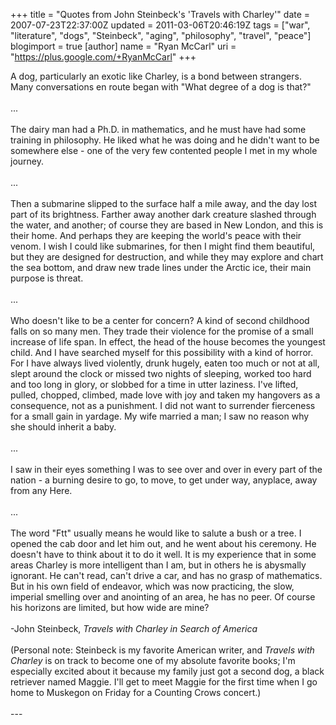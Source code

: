 +++
title = "Quotes from John Steinbeck's 'Travels with Charley'"
date = 2007-07-23T22:37:00Z
updated = 2011-03-06T20:46:19Z
tags = ["war", "literature", "dogs", "Steinbeck", "aging", "philosophy", "travel", "peace"]
blogimport = true
[author]
	name = "Ryan McCarl"
	uri = "https://plus.google.com/+RyanMcCarl"
+++

A dog, particularly an exotic like Charley, is a bond between strangers.  Many conversations en route began with "What degree of a dog is that?"<br /><br />...<br /><br />The dairy man had a Ph.D. in mathematics, and he must have had some training in philosophy.  He liked what he was doing and he didn't want to be somewhere else - one of the very few contented people I met in my whole journey.<br /><br />...<br /><br />Then a submarine slipped to the surface half a mile away, and the day lost part of its brightness.  Farther away another dark creature slashed through the water, and another; of course they are based in New London, and this is their home.  And perhaps they are keeping the world's peace with their venom.  I wish I could like submarines, for then I might find them beautiful, but they are designed for destruction, and while they may explore and chart the sea bottom, and draw new trade lines under the Arctic ice, their main purpose is threat.<br /><br />...<br /><br />Who doesn't like to be a center for concern?  A kind of second childhood falls on so many men.  They trade their violence for the promise of a small increase of life span.  In effect, the head of the house becomes the youngest child.  And I have searched myself for this possibility with a kind of horror.  For I have always lived violently, drunk hugely, eaten too much or not at all, slept around the clock or missed two nights of sleeping, worked too hard and too long in glory, or slobbed for a time in utter laziness.  I've lifted, pulled, chopped, climbed, made love with joy and taken my hangovers as a consequence, not as a punishment.  I did not want to surrender fierceness for a small gain in yardage.  My wife married a man; I saw no reason why she should inherit a baby. <br /><br />...<br /><br />I saw in their eyes something I was to see over and over in every part of the nation - a burning desire to go, to move, to get under way, anyplace, away from any Here.<br /><br />...<br /><br />The word "Ftt" usually means he would like to salute a bush or a tree.  I opened the cab door and let him out, and he went about his ceremony.  He doesn't have to think about it to do it well.  It is my experience that in some areas Charley is more intelligent than I am, but in others he is abysmally ignorant.  He can't read, can't drive a car, and has no grasp of mathematics.  But in his own field of endeavor, which was now practicing, the slow, imperial smelling over and anointing of an area, he has no peer.  Of course his horizons are limited, but how wide are mine?<br /><br />-John Steinbeck, <em>Travels with Charley in Search of America </em><br /><br />(Personal note: Steinbeck is my favorite American writer, and <em>Travels with Charley </em>is on track to become one of my absolute favorite books; I'm especially excited about it because my family just got a second dog, a black retriever named Maggie.  I'll get to meet Maggie for the first time when I go home to Muskegon on Friday for a Counting Crows concert.)<br /><br />---
